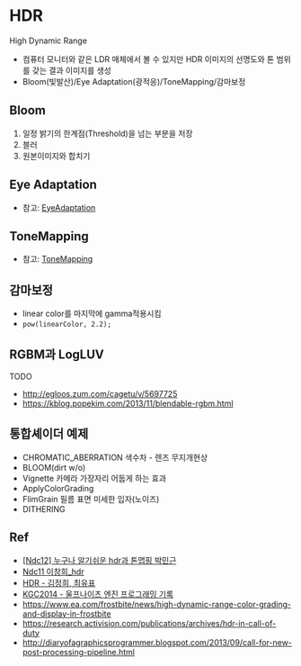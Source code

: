 # HDR

High Dynamic Range

- 컴퓨터 모니터와 같은 LDR 매체에서 볼 수 있지만 HDR 이미지의 선명도와 톤 범위를 갖는 결과 이미지를 생성
- Bloom(빛발산)/Eye Adaptation(광적응)/ToneMapping/감마보정

## Bloom

1. 일정 밝기의 한계점(Threshold)을 넘는 부분을 저장
2. 블러
3. 원본이미지와 합치기

## Eye Adaptation

- 참고: [EyeAdaptation](./EyeAdaptation.md)

## ToneMapping

- 참고: [ToneMapping](./ToneMapping.md)

## 감마보정

- linear color를 마지막에 gamma적용시킴
- `pow(linearColor, 2.2);`

## RGBM과 LogLUV 

TODO

- <http://egloos.zum.com/cagetu/v/5697725>
- <https://kblog.popekim.com/2013/11/blendable-rgbm.html>

## 통합셰이더 예제

- CHROMATIC_ABERRATION 색수차 - 렌즈 무지개현상
- BLOOM(dirt w/o)
- Vignette 카메라 가장자리 어둡게 하는 효과
- ApplyColorGrading
- FlimGrain 필름 표면 미세한 입자(노이즈)
- DITHERING

## Ref

- [[Ndc12] 누구나 알기쉬운 hdr과 톤맵핑 박민근](https://www.slideshare.net/agebreak/ndc12-hdr)
- [Ndc11 이창희_hdr](https://www.slideshare.net/cagetu/ndc11-hdr)
- [HDR - 김정희, 최유표](https://www.slideshare.net/youpyo/hdr-8480350)
- [KGC2014 - 울프나이츠 엔진 프로그래밍 기록](https://www.slideshare.net/hyurichel/kgc2014-41150275)
- <https://www.ea.com/frostbite/news/high-dynamic-range-color-grading-and-display-in-frostbite>
- <https://research.activision.com/publications/archives/hdr-in-call-of-duty>
- <http://diaryofagraphicsprogrammer.blogspot.com/2013/09/call-for-new-post-processing-pipeline.html>